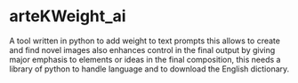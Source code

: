 # arteKWeight_ai
A tool written in python to add weight to text prompts this allows to create and find novel images also enhances control in the final output by giving major emphasis to elements or ideas in the final composition, this needs a library of python to handle language and to download the English dictionary. 
